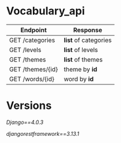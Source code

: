 # Vocabulary_api

Endpoint | Response
------------ | -------------
GET /categories | **list** of categories
GET /levels |**list** of levels
GET /themes |**list** of themes
GET /themes/{id} | theme by **id**
GET /words/{id} | word by **id**

# Versions
*Django==4.0.3*

*djangorestframework==3.13.1*


